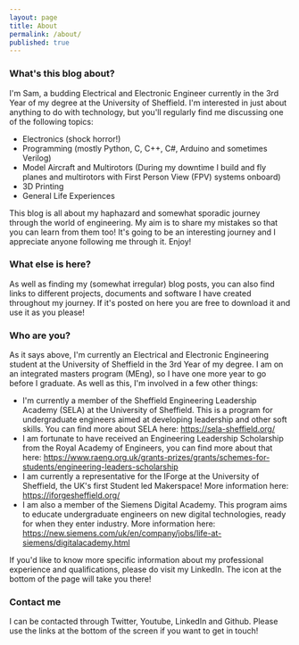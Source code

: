 ```yaml
---
layout: page
title: About
permalink: /about/
published: true
---
```


### What's this blog about?

I'm Sam, a budding Electrical and Electronic Engineer currently in the 3rd Year of my degree at the University of Sheffield. I'm interested in just about anything to do with technology, but you'll regularly find me discussing one of the following topics:

- Electronics (shock horror!)
- Programming (mostly Python, C, C++, C#, Arduino and sometimes Verilog)
- Model Aircraft and Multirotors (During my downtime I build and fly planes and multirotors with First Person View (FPV) systems onboard)
- 3D Printing
- General Life Experiences

This blog is all about my haphazard and somewhat sporadic journey through the world of engineering. My aim is to share my mistakes so that you can learn from them too! It's going to be an interesting journey and I appreciate anyone following me through it. Enjoy!

### What else is here?

As well as finding my (somewhat irregular) blog posts, you can also find links to different projects, documents and software I have created throughout my journey. If it's posted on here you are free to download it and use it as you please!

### Who are you?

As it says above, I'm currently an Electrical and Electronic Engineering student at the University of Sheffield in the 3rd Year of my degree. I am on an integrated masters program (MEng), so I have one more year to go before I graduate. As well as this, I'm involved in a few other things:

- I'm currently a member of the Sheffield Engineering Leadership Academy (SELA) at the University of Sheffield. This is a program for undergraduate engineers aimed at developing leadership and other soft skills. You can find more about SELA here: https://sela-sheffield.org/
- I am fortunate to have received an Engineering Leadership Scholarship from the Royal Academy of Engineers, you can find more about that here: https://www.raeng.org.uk/grants-prizes/grants/schemes-for-students/engineering-leaders-scholarship
- I am currently a representative for the IForge at the University of Sheffield, the UK's first Student led Makerspace! More information here: https://iforgesheffield.org/
- I am also a member of the Siemens Digital Academy. This program aims to educate undergraduate engineers on new digital technologies, ready for when they enter industry. More information here: https://new.siemens.com/uk/en/company/jobs/life-at-siemens/digitalacademy.html

If you'd like to know more specific information about my professional experience and qualifications, please do visit my LinkedIn. The icon at the bottom of the page will take you there!

### Contact me

I can be contacted through Twitter, Youtube, LinkedIn and Github. Please use the links at the bottom of the screen if you want to get in touch!
